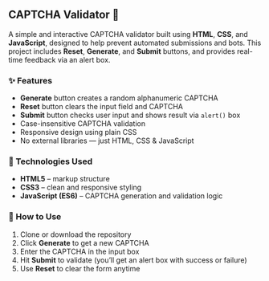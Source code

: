
## CAPTCHA Validator 🔐

A simple and interactive CAPTCHA validator built using **HTML**, **CSS**, and **JavaScript**, designed to help prevent automated submissions and bots. This project includes **Reset**, **Generate**, and **Submit** buttons, and provides real-time feedback via an alert box.

### ✨ Features
- **Generate** button creates a random alphanumeric CAPTCHA
- **Reset** button clears the input field and CAPTCHA
- **Submit** button checks user input and shows result via `alert()` box
- Case-insensitive CAPTCHA validation
- Responsive design using plain CSS
- No external libraries — just HTML, CSS & JavaScript

### 📁 Technologies Used
- **HTML5** – markup structure  
- **CSS3** – clean and responsive styling  
- **JavaScript (ES6)** – CAPTCHA generation and validation logic

### 🚀 How to Use
1. Clone or download the repository   
3. Click **Generate** to get a new CAPTCHA  
4. Enter the CAPTCHA in the input box  
5. Hit **Submit** to validate (you’ll get an alert box with success or failure)  
6. Use **Reset** to clear the form anytime
